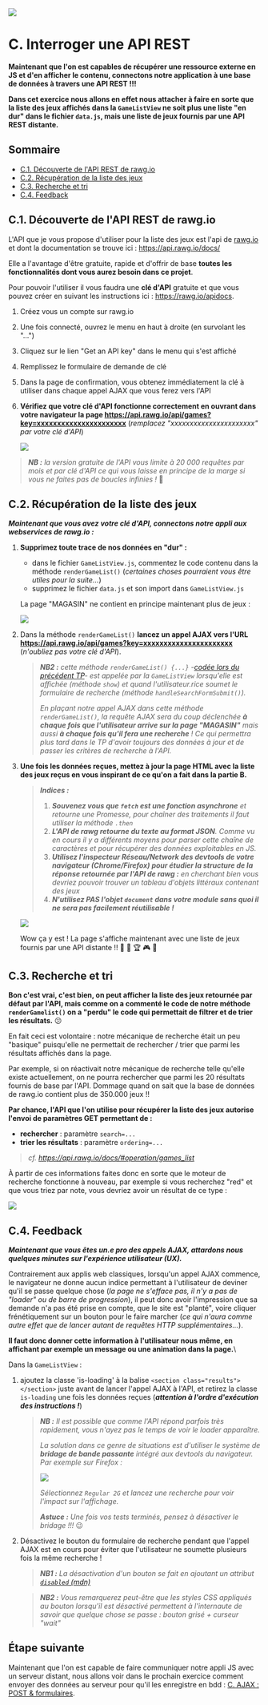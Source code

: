 <img src="images/readme/header-small.jpg" >

# C. Interroger une API REST <!-- omit in toc -->

**Maintenant que l'on est capables de récupérer une ressource externe en JS et d'en afficher le contenu, connectons notre application à une base de données à travers une API REST !!!**

**Dans cet exercice nous allons en effet nous attacher à faire en sorte que la liste des jeux affichés dans la `GameListView` ne soit plus une liste "en dur" dans le fichier `data.js`, mais une liste de jeux fournis par une API REST distante.**


## Sommaire <!-- omit in toc -->
- [C.1. Découverte de l'API REST de rawg.io](#c1-découverte-de-lapi-rest-de-rawgio)
- [C.2. Récupération de la liste des jeux](#c2-récupération-de-la-liste-des-jeux)
- [C.3. Recherche et tri](#c3-recherche-et-tri)
- [C.4. Feedback](#c4-feedback)


## C.1. Découverte de l'API REST de rawg.io
L'API que je vous propose d'utiliser pour la liste des jeux est l'api de [rawg.io](https://rawg.io/) et dont la documentation se trouve ici : https://api.rawg.io/docs/

Elle a l'avantage d'être gratuite, rapide et d'offrir de base **toutes les fonctionnalités dont vous aurez besoin dans ce projet**.

Pour pouvoir l'utiliser il vous faudra une **clé d'API** gratuite et que vous pouvez créer en suivant les instructions ici : https://rawg.io/apidocs.
1. Créez vous un compte sur rawg.io
2. Une fois connecté, ouvrez le menu en haut à droite (en survolant les "...")
3. Cliquez sur le lien "Get an API key" dans le menu qui s'est affiché
4. Remplissez le formulaire de demande de clé
5. Dans la page de confirmation, vous obtenez immédiatement la clé à utiliser dans chaque appel AJAX que vous ferez vers l'API
6. **Vérifiez que votre clé d'API fonctionne correctement en ouvrant dans votre navigateur la page https://api.rawg.io/api/games?key=xxxxxxxxxxxxxxxxxxxxxx** (_remplacez "xxxxxxxxxxxxxxxxxxxxxx" par votre clé d'API_)

	<img src="images/readme/rawg-games.png" >

> _**NB :** la version gratuite de l'API vous limite à 20 000 requêtes par mois et par clé d'API ce qui vous laisse en principe de la marge si vous ne faites pas de boucles infinies !_ 😬

## C.2. Récupération de la liste des jeux

_**Maintenant que vous avez votre clé d'API, connectons notre appli aux webservices de rawg.io :**_

1. **Supprimez toute trace de nos données en "dur" :**
	- dans le fichier `GameListView.js`, commentez le code contenu dans la méthode `renderGameList()` (_certaines choses pourraient vous être utiles pour la suite..._)
	- supprimez le fichier `data.js` et son import dans `GameListView.js`

	La page "MAGASIN" ne contient en principe maintenant plus de jeux :

	<img src="images/readme/gamelist-vide.png">

2. Dans la méthode `renderGameList()` **lancez un appel AJAX vers l'URL https://api.rawg.io/api/games?key=xxxxxxxxxxxxxxxxxxxxxx** (_n'oubliez pas votre clé d'API_).

	> _**NB2 :** cette méthode `renderGameList() {...}` -[codée lors du précédent TP](https://gitlab.univ-lille.fr/js/tp3/-/blob/master/E-poo-avancee.md#e5-gamelist)- est appelée par la `GameListView` lorsqu'elle est affichée (méthode `show`) et quand l'utilisateur.rice soumet le formulaire de recherche (méthode `handleSearchFormSubmit()`)._
	>
	> _En plaçant notre appel AJAX dans cette méthode `renderGameList()`, la requête AJAX sera du coup déclenchée **à chaque fois que l'utilisateur arrive sur la page "MAGASIN"** mais aussi **à chaque fois qu'il fera une recherche** ! Ce qui permettra plus tard dans le TP d'avoir toujours des données à jour et de passer les critères de recherche à l'API._

3. **Une fois les données reçues, mettez à jour la page HTML avec la liste des jeux reçus en vous inspirant de ce qu'on a fait dans la partie B.**

	> _**Indices :**_
	> 1. _**Souvenez vous que `fetch` est une fonction asynchrone** et retourne une Promesse, pour chaîner des traitements il faut utiliser la méthode `.then`_
	> 2. _**L'API de rawg retourne du texte au format JSON**. Comme vu en cours il y a différents moyens pour parser cette chaîne de caractères et pour récupérer des données exploitables en JS._
	> 3. _**Utilisez l'inspecteur Réseau/Network des devtools de votre navigateur (Chrome/Firefox) pour étudier la structure de la réponse retournée par l'API de rawg :** en cherchant bien vous devriez pouvoir trouver un tableau d'objets littéraux contenant des jeux_
	> 4. _**N'utilisez PAS l'objet `document` dans votre module sans quoi il ne sera pas facilement réutilisable !**_

	<img src="images/readme/gamelist-complete.png">

	Wow ça y est ! La page s'affiche maintenant avec une liste de jeux fournis par une API distante !! 🤘 🎉 🏆 🎮 🍻

## C.3. Recherche et tri

**Bon c'est vrai, c'est bien, on peut afficher la liste des jeux retournée par défaut par l'API, mais comme on a commenté le code de notre méthode `renderGamelist()` on a "perdu" le code qui permettait de filtrer et de trier les résultats.** 😕

En fait ceci est volontaire : notre mécanique de recherche était un peu "basique" puisqu'elle ne permettait de rechercher / trier que parmi les résultats affichés dans la page.

Par exemple, si on réactivait notre mécanique de recherche telle qu'elle existe actuellement, on ne pourra rechercher que parmi les 20 résultats fournis de base par l'API. Dommage quand on sait que la base de données de rawg.io contient plus de 350.000 jeux !!

**Par chance, l'API que l'on utilise pour récupérer la liste des jeux autorise l'envoi de paramètres GET permettant de :**
- **rechercher** : paramètre `search=...`
- **trier les résultats** : paramètre `ordering=...`

> _cf. https://api.rawg.io/docs/#operation/games_list_

À partir de ces informations faites donc en sorte que le moteur de recherche fonctionne à nouveau, par exemple si vous recherchez "red" et que vous triez par note, vous devriez avoir un résultat de ce type :

<img src="images/readme/gamelist-recherche.png">


## C.4. Feedback
_**Maintenant que vous êtes un.e pro des appels AJAX, attardons nous quelques minutes sur l'expérience utilisateur (UX).**_

Contrairement aux applis web classiques, lorsqu'un appel AJAX commence, le navigateur ne donne aucun indice permettant à l'utilisateur de deviner qu'il se passe quelque chose (_la page ne s'efface pas, il n'y a pas de "loader" ou de barre de progression_), il peut donc avoir l'impression que sa demande n'a pas été prise en compte, que le site est "planté", voire cliquer frénétiquement sur un bouton pour le faire marcher (_ce qui n'aura comme autre effet que de lancer autant de requêtes HTTP supplémentaires..._).

**Il faut donc donner cette information à l'utilisateur nous même, en affichant par exemple un message ou une animation dans la page.**\

Dans la `GameListView` :
1. ajoutez la classe 'is-loading' à la balise `<section class="results"></section>` juste avant de lancer l'appel AJAX à l'API, et retirez la classe `is-loading` une fois les données reçues (_**attention à l'ordre d'exécution des instructions !**_)

	> _**NB :** Il est possible que comme l'API répond parfois très rapidement, vous n'ayez pas le temps de voir le loader apparaître._
	>
	> _La solution dans ce genre de situations est d'utiliser le système de **bridage de bande passante** intégré aux devtools du navigateur. Par exemple sur Firefox :_
	>
	> <img src="images/readme/firefox-throttle.png">
	>
	> _Sélectionnez `Regular 2G` et lancez une recherche pour voir l'impact sur l'affichage._
	>
	> _**Astuce :** Une fois vos tests terminés, pensez à désactiver le bridage !!!_ :wink:

2. Désactivez le bouton du formulaire de recherche pendant que l'appel AJAX est en cours pour éviter que l'utilisateur ne soumette plusieurs fois la même recherche !

	> _**NB1 :** La désactivation d'un bouton se fait en ajoutant un attribut [`disabled` (mdn)](https://developer.mozilla.org/fr/docs/Web/HTML/Attributes/disabled)_

	> _**NB2 :** Vous remarquerez peut-être que les styles CSS appliqués au bouton lorsqu'il est désactivé permettent à l'internaute de savoir que quelque chose se passe : bouton grisé + curseur "wait"_

## Étape suivante  <!-- omit in toc -->
Maintenant que l'on est capable de faire communiquer notre appli JS avec un serveur distant, nous allons voir dans le prochain exercice comment envoyer des données au serveur pour qu'il les enregistre en bdd : [C. AJAX : POST & formulaires](C-post.md).